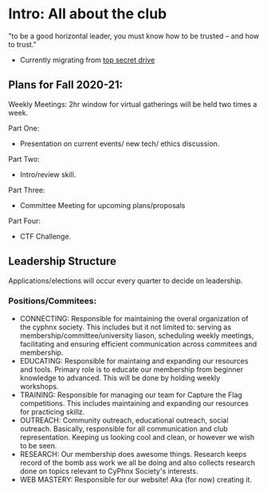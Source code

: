 # Intro: All about the club
"to be a good horizontal leader, you must know how to be trusted – and how to trust."

* Currently migrating from [top secret drive](https://docs.google.com/document/d/179a0z2PMum3ukpEWOt_Z_I0118wY9MENZohIYo4dm2U/edit?usp=sharing) 

## Plans for Fall 2020-21:
Weekly Meetings:
2hr window for virtual gatherings will be held two times a week.

Part One:
- Presentation on current events/ new tech/ ethics discussion.

Part Two:
- Intro/review skill.

Part Three:
- Committee Meeting for upcoming plans/proposals

Part Four:
- CTF Challenge.

## Leadership Structure
Applications/elections will occur every quarter to decide on leadership.

### Positions/Commitees:
- CONNECTING:
Responsible for maintaining the overal organization of the cyphnx society. This includes but it not limited to: serving as membership/committee/university liason, scheduling weekly meetings, facilitating and ensuring efficient communication across commitees and membership.
- EDUCATING:
Responsible for maintaing and expanding our resources and tools. Primary role is to educate our membership from beginner knowledge to advanced. This will be done by holding weekly workshops. 
- TRAINING:
Responsible for managing our team for Capture the Flag competitions. This includes maintaining and expanding our resources for practicing skillz. 
- OUTREACH:
Community outreach, educational outreach, social outreach. Basically, responsible for all communication and club representation. Keeping us looking cool and clean, or however we wish to be seen.
- RESEARCH:
Our membership does awesome things. Research keeps record of the bomb ass work we all be doing and also collects research done on topics relevant to CyPhnx Society's interests.
- WEB MASTERY:
Responsible for our website! Aka (for now) creating it.
